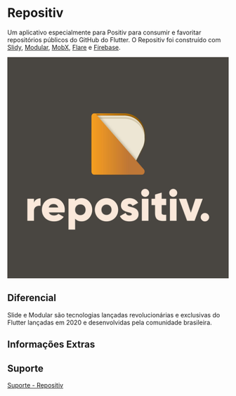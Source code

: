 # Repositiv

Um aplicativo especialmente para Positiv para consumir e favoritar repositórios públicos do GitHub do Flutter. O Repositiv foi construído com [Slidy](https://github.com/Flutterando/slidy/blob/master/README.md), [Modular](https://github.com/Flutterando/modular/blob/master/README.md), [MobX](https://pub.dev/packages/mobx), [Flare](https://rive.app) e [Firebase](https://console.firebase.google.com). 

![alt text](https://raw.githubusercontent.com/swappin/repositiv/master/files/repositiv_arte_dark.jpg?raw=true)


## Diferencial

Slide e Modular são tecnologias lançadas revolucionárias e exclusivas do Flutter lançadas em 2020 e desenvolvidas pela comunidade brasileira. 


## Informações Extras


## Suporte
[Suporte - Repositiv](andre.lljr@live.com)
